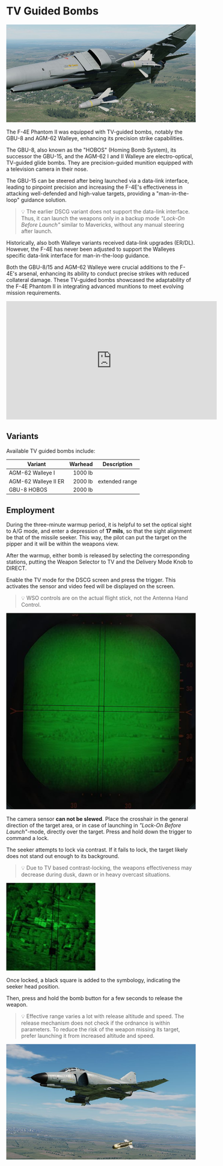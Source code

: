# TV Guided Bombs

![Phantom loaded with two Walleyes](../../../img/walleyes_loaded.jpg)

The F-4E Phantom II was equipped with TV-guided bombs, notably the GBU-8 and
AGM-62 Walleye, enhancing its precision strike capabilities.

The GBU-8, also known as the "HOBOS" (Homing Bomb System), its successor the
GBU-15, and the AGM-62 I and II Walleye are electro-optical, TV-guided glide
bombs. They are precision-guided munition equipped with a television camera in
their nose.

The GBU-15 can be steered after being launched via a data-link interface,
leading to pinpoint precision and increasing the F-4E's effectiveness in
attacking well-defended and high-value targets, providing a "man-in-the-loop"
guidance solution.

> 💡 The earlier DSCG variant does not support the data-link interface. Thus, it
> can launch the weapons only in a backup mode _"Lock-On Before Launch"_ similar
> to Mavericks, without any manual steering after launch.

Historically, also both Walleye variants received data-link upgrades (ER/DL).
However, the F-4E has never been adjusted to support the Walleyes specific
data-link interface for man-in-the-loop guidance.

Both the GBU-8/15 and AGM-62 Walleye were crucial additions to the F-4E's
arsenal, enhancing its ability to conduct precise strikes with reduced
collateral damage. These TV-guided bombs showcased the adaptability of the F-4E
Phantom II in integrating advanced munitions to meet evolving mission
requirements.

<iframe width="560" height="315" src="https://www.youtube.com/embed/Ko1OaDN4Y5g?si=SgfKXHcAs_l_XzmP"
title="F-4E Bombing Tutorial - AGM62 Walleye" frameborder="0"
allow="accelerometer; autoplay; clipboard-write; encrypted-media; gyroscope; picture-in-picture; web-share"
referrerpolicy="strict-origin-when-cross-origin" allowfullscreen></iframe>

## Variants

Available TV guided bombs include:

| Variant              | Warhead | Description               |
| -------------------- | ------: | ------------------------- |
| AGM-62 Walleye I     | 1000 lb |                           |
| AGM-62 Walleye II ER | 2000 lb | extended range            |
| GBU-8 HOBOS          | 2000 lb |                           |

## Employment

During the three-minute warmup period, it is helpful to set the optical sight to
A/G mode, and enter a depression of **17 mils**, so that the sight alignment be
that of the missile seeker. This way, the pilot can put the target on the pipper
and it will be within the weapons view.

After the warmup, either bomb is released by selecting the corresponding
stations, putting the Weapon Selector to TV and the Delivery Mode Knob to
DIRECT.

Enable the TV mode for the DSCG screen and press the trigger. This activates the
sensor and video feed will be displayed on the screen.

> 💡 WSO controls are on the actual flight stick, not the Antenna Hand Control.

![HOBOS Screen Symbology](../../../img/hobos_screen_symbology.jpg)

The camera sensor **can not be slewed**. Place the crosshair in the general
direction of the target area, or in case of launching in _"Lock-On Before
Launch"_-mode, directly over the target. Press and hold down the trigger to
command a lock.

The seeker attempts to lock via contrast. If it fails to lock, the target likely
does not stand out enough to its background.

> 💡 Due to TV based contrast-locking, the weapons effectiveness may decrease
> during dusk, dawn or in heavy overcast situations.

![HOBOS Release](../../../img/walleye_seeker_symbology.jpg)

Once locked, a black square is added to the symbology, indicating the seeker
head position.

Then, press and hold the bomb button for a few seconds to release the weapon.

> 💡 Effective range varies a lot with release altitude and speed. The release
> mechanism does not check if the ordnance is within parameters. To reduce the
> risk of the weapon missing its target, prefer launching it from increased
> altitude and speed.

![HOBOS Release](../../../img/hobos_release.jpg)
